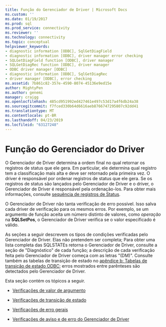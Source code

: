 ```yaml
---
title: Função do Gerenciador de Driver | Microsoft Docs
ms.custom: ''
ms.date: 01/19/2017
ms.prod: sql
ms.prod_service: connectivity
ms.reviewer: ''
ms.technology: connectivity
ms.topic: conceptual
helpviewer_keywords:
- diagnostic information [ODBC], SqlGetDiagField
- diagnostic information [ODBC], driver manager error checking
- SQLGetDiagField function [ODBC], driver manager
- SQLGetDiagRec function [ODBC], driver manager
- ODBC driver manager [ODBC]
- diagnostic information [ODBC], SqlGetDiagRec
- driver manager [ODBC], error checking
ms.assetid: 7b861c82-357e-4590-8074-45136e9ed15e
author: MightyPen
ms.author: genemi
manager: craigg
ms.openlocfilehash: 485cd951992ed427461e497c53d17a4f6db24a38
ms.sourcegitcommit: f7fced330b64d6616aeb8766747295807c92dd41
ms.translationtype: MT
ms.contentlocale: pt-BR
ms.lasthandoff: 04/23/2019
ms.locfileid: "63127248"
---
```

# <a name="role-of-the-driver-manager"></a>Função do Gerenciador do Driver
O Gerenciador de Driver determina a ordem final no qual retornar os registros de status que ele gera. Em particular, ele determina qual registro tem a classificação mais alta e deve ser retornado pela primeira vez. O driver é responsável por ordenar registros de status que ele gera. Se os registros de status são lançados pelo Gerenciador de Driver e o driver, o Gerenciador de Driver é responsável pela ordenação-los. Para obter mais informações, consulte [sequência de registros de Status](../../../odbc/reference/develop-app/sequence-of-status-records.md).  
  
 O Gerenciador de Driver não tanta verificação de erro possível. Isso salva cada driver de verificação para os mesmos erros. Por exemplo, se um argumento de função aceita um número distinto de valores, como *operação* na **SQLSetPos**, o Gerenciador de Driver verifica se o valor especificado é válido.  
  
 As seções a seguir descrevem os tipos de condições verificadas pelo Gerenciador de Driver. Elas não pretendem ser completa; Para obter uma lista completa das SQLSTATEs retorna o Gerenciador de Driver, consulte a seção de "Diagnóstico" de cada função; a descrição de cada verificação feita pelo Gerenciador de Driver começa com as letras "(DM)". Consulte também as tabelas de transição de estado no [apêndice b: Tabelas de transição de estado ODBC](../../../odbc/reference/appendixes/appendix-b-odbc-state-transition-tables.md); erros mostrados entre parênteses são detectados pelo Gerenciador de Driver.  
  
 Esta seção contém os tópicos a seguir.  
  
-   [Verificações de valor de argumento](../../../odbc/reference/develop-app/argument-value-checks.md)  
  
-   [Verificações de transição de estado](../../../odbc/reference/develop-app/state-transition-checks.md)  
  
-   [Verificações de erro gerais](../../../odbc/reference/develop-app/general-error-checks.md)  
  
-   [Verificações de aviso e de erro do Gerenciador de Driver](../../../odbc/reference/develop-app/driver-manager-error-and-warning-checks.md)

